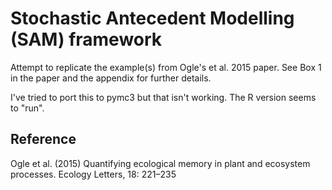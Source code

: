 # Stochastic Antecedent Modelling (SAM) framework

Attempt to replicate the example(s) from Ogle's et al. 2015 paper. See Box 1 in the paper and the appendix for further details.

I've tried to port this to pymc3 but that isn't working. The R version seems to
"run".


## Reference

Ogle et al. (2015) Quantifying ecological memory in plant and ecosystem processes. Ecology Letters, 18: 221–235
